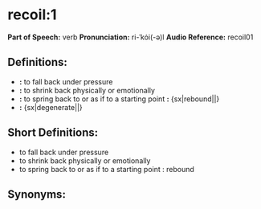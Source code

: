 # recoil:1

**Part of Speech:** verb
**Pronunciation:** ri-ˈkȯi(-ə)l
**Audio Reference:** recoil01

## Definitions:
- **:** to fall back under pressure
- **:** to shrink back physically or emotionally
- **:** to spring back to or as if to a starting point **:** {sx|rebound||}
- **:** {sx|degenerate||}

## Short Definitions:
- to fall back under pressure
- to shrink back physically or emotionally
- to spring back to or as if to a starting point : rebound

## Synonyms:
